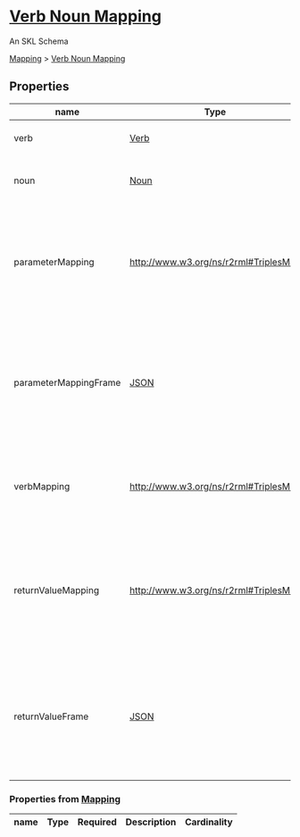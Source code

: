 <!--- This is an autogenerated file -->
# [Verb Noun Mapping](../../../schemas/core/verb-noun-mapping)

An SKL Schema



[Mapping](../../../schemas/core/mapping) > [Verb Noun Mapping](../../../schemas/core/verb-noun-mapping)

## Properties

| name | Type | Required | Description | Cardinality |
| ---- | ---- | ---- | ----------- | ---- |
| verb | [Verb](../../../schemas/core/verb) | true | The Verb that the Mapping translates from. | 1..1 |
| noun | [Noun](../../../schemas/core/noun) | true | The Noun that the Mapping uses to determine what action should be taken. | 1..1 |
| parameterMapping | http://www.w3.org/ns/r2rml#TriplesMap | false | An RML TriplesMap specifying how the standard parameters of the original Verb should be translated into the parameters of the target Verb. This field only gets used if `verbMapping` is also present. | 0..* |
| parameterMappingFrame | [JSON](http://www.w3.org/1999/02/22-rdf-syntax-ns#JSON) | false | A JSON-LD Frame used to transform the JSON-LD returned by the parameterMapping into the format required by target Verb's parameters. This field only gets used if `verbMapping` and `parameterMapping` are also present. | 0..* |
| verbMapping | http://www.w3.org/ns/r2rml#TriplesMap | false | An RML TriplesMap specifying what target Verb should be executed depending on the parameters supplied to the original Verb. | 0..* |
| returnValueMapping | http://www.w3.org/ns/r2rml#TriplesMap | false | An RML TriplesMap specifying how the parameters of the Verb should be directly translated into a return value. If `returnValueMapping` is set, there should be no `verbMapping`, `parameterMapping`, or `parameterMappingFrame`. | 0..* |
| returnValueFrame | [JSON](http://www.w3.org/1999/02/22-rdf-syntax-ns#JSON) | false | A JSON-LD Frame used to transform the JSON-LD returned by the `returnValueMapping` into a prefered format. This field overrides the `returnValueFrame` of the Verb. If not supplied, the Verb's `returnValueFrame` will be used instead. | 0..1 |

### Properties from [Mapping](../../../schemas/core/mapping)

| name | Type | Required | Description | Cardinality |
| ---- | ---- | ---- | ----------- | ---- |


